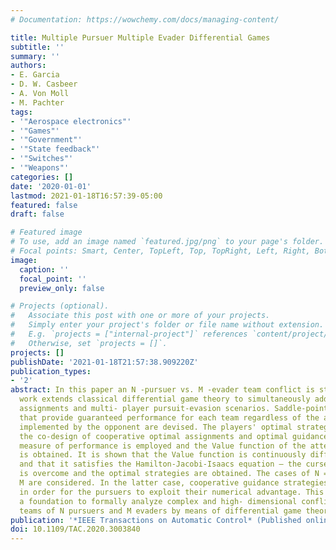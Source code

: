 ```yaml
---
# Documentation: https://wowchemy.com/docs/managing-content/

title: Multiple Pursuer Multiple Evader Differential Games
subtitle: ''
summary: ''
authors:
- E. Garcia
- D. W. Casbeer
- A. Von Moll
- M. Pachter
tags:
- '"Aerospace electronics"'
- '"Games"'
- '"Government"'
- '"State feedback"'
- '"Switches"'
- '"Weapons"'
categories: []
date: '2020-01-01'
lastmod: 2021-01-18T16:57:39-05:00
featured: false
draft: false

# Featured image
# To use, add an image named `featured.jpg/png` to your page's folder.
# Focal points: Smart, Center, TopLeft, Top, TopRight, Left, Right, BottomLeft, Bottom, BottomRight.
image:
  caption: ''
  focal_point: ''
  preview_only: false

# Projects (optional).
#   Associate this post with one or more of your projects.
#   Simply enter your project's folder or file name without extension.
#   E.g. `projects = ["internal-project"]` references `content/project/deep-learning/index.md`.
#   Otherwise, set `projects = []`.
projects: []
publishDate: '2021-01-18T21:57:38.909220Z'
publication_types:
- '2'
abstract: In this paper an N -pursuer vs. M -evader team conflict is studied. This
  work extends classical differential game theory to simultaneously address weapon
  assignments and multi- player pursuit-evasion scenarios. Saddle-point strategies
  that provide guaranteed performance for each team regardless of the actual strategies
  implemented by the opponent are devised. The players' optimal strategies require
  the co-design of cooperative optimal assignments and optimal guidance laws. A representative
  measure of performance is employed and the Value function of the attendant game
  is obtained. It is shown that the Value function is continuously differentiable
  and that it satisfies the Hamilton-Jacobi-Isaacs equation — the curse of dimensionality
  is overcome and the optimal strategies are obtained. The cases of N = M and N textgreater
  M are considered. In the latter case, cooperative guidance strategies are also developed
  in order for the pursuers to exploit their numerical advantage. This work provides
  a foundation to formally analyze complex and high- dimensional conflicts between
  teams of N pursuers and M evaders by means of differential game theory.
publication: '*IEEE Transactions on Automatic Control* (Published online)'
doi: 10.1109/TAC.2020.3003840
---
```

